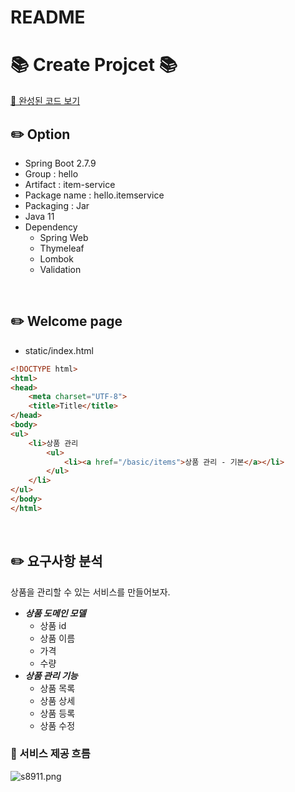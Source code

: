 # README

# 📚 Create Projcet 📚

[🔗 완성된 코드 보기](https://github.com/choideakook/simple-SSR-CRUD-project)

## ✏️ Option

- Spring Boot 2.7.9
- Group : hello
- Artifact : item-service
- Package name : hello.itemservice
- Packaging : Jar
- Java 11
- Dependency
    - Spring Web
    - Thymeleaf
    - Lombok
    - Validation

<br>

## ✏️ Welcome page

- static/index.html

```html
<!DOCTYPE html>
<html>
<head>
    <meta charset="UTF-8">
    <title>Title</title>
</head>
<body>
<ul>
    <li>상품 관리
        <ul>
            <li><a href="/basic/items">상품 관리 - 기본</a></li>
        </ul>
    </li>
</ul>
</body>
</html>
```

<br>

## ✏️ 요구사항 분석

상품을 관리할 수 있는 서비스를 만들어보자.

- ***상품 도메인 모델***
    - 상품 id
    - 상품 이름
    - 가격
    - 수량
- ***상품 관리 기능***
    - 상품 목록
    - 상품 상세
    - 상품 등록
    - 상품 수정

### 📍 서비스 제공 흐름

![s8911.png](README%20fc43e6d2585e4b3688e2ebe2f5d63f4d/s8911.png)